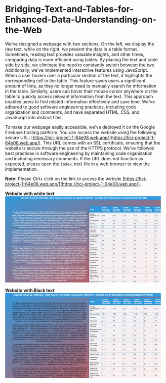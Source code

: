 # Bridging-Text-and-Tables-for-Enhanced-Data-Understanding-on-the-Web


<!-- Website Description -->
We've designed a webpage with two sections. On the left, we display the raw text, while on the right, we present the data in a table format. Sometimes, reading text provides valuable insights, and other times, comparing data is more efficient using tables. By placing the text and table side by side, we eliminate the need to constantly switch between the two. Additionally, we've implemented interactive features using JavaScript. When a user hovers over a particular section of the text, it highlights the corresponding cell in the table. This feature saves users a significant amount of time, as they no longer need to manually search for information in the table. Similarly, users can hover their mouse cursor anywhere on the table to quickly access relevant information from the text. This approach enables users to find related information effectively and save time. We've adhered to good software engineering practices, including code organization and comments, and have separated HTML, CSS, and JavaScript into distinct files.

<!-- Website Deployment -->
To make our webpage easily accessible, we've deployed it on the Google Firebase hosting platform. You can access the website using the following secure URL: [https://hci-project-1-64e08.web.app/](https://hci-project-1-64e08.web.app/). This URL comes with an SSL certificate, ensuring that the website is secure through the use of the HTTPS protocol. We've followed best practices in software engineering by maintaining code organization and including necessary comments. If the URL does not function as expected, please open the `index.html` file in a web browser to view the implementation.

**Note:** Please Ctrl+ click on the link to access the website [https://hci-project-1-64e08.web.app/](https://hci-project-1-64e08.web.app/).

<!-- Website Images -->
**Website with white text**
![Website with white text](images/Picture1.png)

**Website with Black text**
![Website with Black text](images/Picture2.png)
